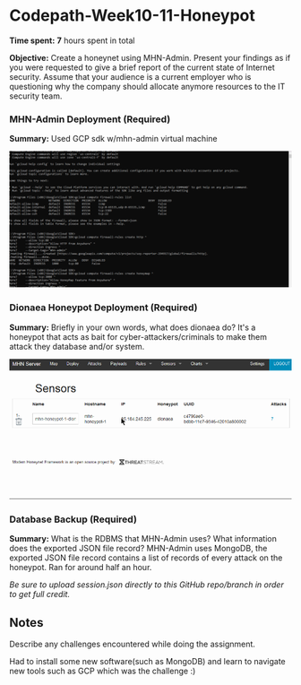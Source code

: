 # Codepath-Week10-11-Honeypot

**Time spent:** **7** hours spent in total

**Objective:** Create a honeynet using MHN-Admin. Present your findings as if you were requested to give a brief report of the current state of Internet security. Assume that your audience is a current employer who is questioning why the company should allocate anymore resources to the IT security team.

### MHN-Admin Deployment (Required)

**Summary:** Used GCP sdk w/mhn-admin virtual machine

<img src="honeypot1-1.gif">

### Dionaea Honeypot Deployment (Required)

**Summary:** Briefly in your own words, what does dionaea do?
It's a honeypot that acts as bait for cyber-attackers/criminals to make them attack they database and/or system.

<img src="honeypot1.gif">

### Database Backup (Required) 

**Summary:** What is the RDBMS that MHN-Admin uses? What information does the exported JSON file record?
MHN-Admin uses MongoDB, the exported JSON file record contains a list of records of every attack on the honeypot.
Ran for around half an hour.

*Be sure to upload session.json directly to this GitHub repo/branch in order to get full credit.*

## Notes

Describe any challenges encountered while doing the assignment.

Had to install some new software(such as MongoDB) and learn to navigate new tools such as GCP which was the challenge :)
